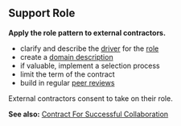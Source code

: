 ## Support Role

**Apply the role pattern to external contractors.**
    
-   clarify and describe the [driver](glossary:organizational-driver) for the [role](section:role)
-   create a [domain description](section:clarify-domains)
-   if valuable, implement a selection process
-   limit the term of the contract
-   build in regular [peer reviews](section:peer-review)

External contractors consent to take on their role.

**See also:** [Contract For Successful Collaboration](section:contract-for-successful-collaboration)